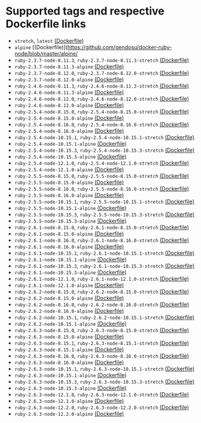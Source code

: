 # Supported tags and respective Dockerfile links

* `stretch`, `latest` [(Dockerfile)](https://github.com/gendosu/docker-ruby-node/blob/master/stretch/Dockerfile)
* `alpine` [(Dockerfile)](https://github.com/gendosu/docker-ruby-node/blob/master/alpine/
* `ruby-2.3.7-node-8.11.3`, `ruby-2.3.7-node-8.11.3-stretch` [(Dockerfile)](https://github.com/gendosu/docker-ruby-node/blob/ruby-2.3.7-node-8.11.3/stretch/Dockerfile)
* `ruby-2.3.7-node-8.11.3-alpine` [(Dockerfile)](https://github.com/gendosu/docker-ruby-node/blob/ruby-2.3.7-node-8.11.3/alpine/Dockerfile)
* `ruby-2.3.7-node-8.12.0`, `ruby-2.3.7-node-8.12.0-stretch` [(Dockerfile)](https://github.com/gendosu/docker-ruby-node/blob/ruby-2.3.7-node-8.12.0/stretch/Dockerfile)
* `ruby-2.3.7-node-8.12.0-alpine` [(Dockerfile)](https://github.com/gendosu/docker-ruby-node/blob/ruby-2.3.7-node-8.12.0/alpine/Dockerfile)
* `ruby-2.4.6-node-8.11.3`, `ruby-2.4.6-node-8.11.3-stretch` [(Dockerfile)](https://github.com/gendosu/docker-ruby-node/blob/ruby-2.4.6-node-8.11.3/stretch/Dockerfile)
* `ruby-2.4.6-node-8.11.3-alpine` [(Dockerfile)](https://github.com/gendosu/docker-ruby-node/blob/ruby-2.4.6-node-8.11.3/alpine/Dockerfile)
* `ruby-2.4.6-node-8.12.0`, `ruby-2.4.6-node-8.12.0-stretch` [(Dockerfile)](https://github.com/gendosu/docker-ruby-node/blob/ruby-2.4.6-node-8.12.0/stretch/Dockerfile)
* `ruby-2.4.6-node-8.12.0-alpine` [(Dockerfile)](https://github.com/gendosu/docker-ruby-node/blob/ruby-2.4.6-node-8.12.0/alpine/Dockerfile)
* `ruby-2.5.4-node-8.15.0`, `ruby-2.5.4-node-8.15.0-stretch` [(Dockerfile)](https://github.com/gendosu/docker-ruby-node/blob/ruby-2.5.4-node-8.15.0/stretch/Dockerfile)
* `ruby-2.5.4-node-8.15.0-alpine` [(Dockerfile)](https://github.com/gendosu/docker-ruby-node/blob/ruby-2.5.4-node-8.15.0/alpine/Dockerfile)
* `ruby-2.5.4-node-8.16.0`, `ruby-2.5.4-node-8.16.0-stretch` [(Dockerfile)](https://github.com/gendosu/docker-ruby-node/blob/ruby-2.5.4-node-8.16.0/stretch/Dockerfile)
* `ruby-2.5.4-node-8.16.0-alpine` [(Dockerfile)](https://github.com/gendosu/docker-ruby-node/blob/ruby-2.5.4-node-8.16.0/alpine/Dockerfile)
* `ruby-2.5.4-node-10.15.1`, `ruby-2.5.4-node-10.15.1-stretch` [(Dockerfile)](https://github.com/gendosu/docker-ruby-node/blob/ruby-2.5.4-node-10.15.1/stretch/Dockerfile)
* `ruby-2.5.4-node-10.15.1-alpine` [(Dockerfile)](https://github.com/gendosu/docker-ruby-node/blob/ruby-2.5.4-node-10.15.1/alpine/Dockerfile)
* `ruby-2.5.4-node-10.15.3`, `ruby-2.5.4-node-10.15.3-stretch` [(Dockerfile)](https://github.com/gendosu/docker-ruby-node/blob/ruby-2.5.4-node-10.15.3/stretch/Dockerfile)
* `ruby-2.5.4-node-10.15.3-alpine` [(Dockerfile)](https://github.com/gendosu/docker-ruby-node/blob/ruby-2.5.4-node-10.15.3/alpine/Dockerfile)
* `ruby-2.5.4-node-12.1.0`, `ruby-2.5.4-node-12.1.0-stretch` [(Dockerfile)](https://github.com/gendosu/docker-ruby-node/blob/ruby-2.5.4-node-12.1.0/stretch/Dockerfile)
* `ruby-2.5.4-node-12.1.0-alpine` [(Dockerfile)](https://github.com/gendosu/docker-ruby-node/blob/ruby-2.5.4-node-12.1.0/alpine/Dockerfile)
* `ruby-2.5.5-node-8.15.0`, `ruby-2.5.5-node-8.15.0-stretch` [(Dockerfile)](https://github.com/gendosu/docker-ruby-node/blob/ruby-2.5.5-node-8.15.0/stretch/Dockerfile)
* `ruby-2.5.5-node-8.15.0-alpine` [(Dockerfile)](https://github.com/gendosu/docker-ruby-node/blob/ruby-2.5.5-node-8.15.0/alpine/Dockerfile)
* `ruby-2.5.5-node-8.16.0`, `ruby-2.5.5-node-8.16.0-stretch` [(Dockerfile)](https://github.com/gendosu/docker-ruby-node/blob/ruby-2.5.5-node-8.16.0/stretch/Dockerfile)
* `ruby-2.5.5-node-8.16.0-alpine` [(Dockerfile)](https://github.com/gendosu/docker-ruby-node/blob/ruby-2.5.5-node-8.16.0/alpine/Dockerfile)
* `ruby-2.5.5-node-10.15.1`, `ruby-2.5.5-node-10.15.1-stretch` [(Dockerfile)](https://github.com/gendosu/docker-ruby-node/blob/ruby-2.5.5-node-10.15.1/stretch/Dockerfile)
* `ruby-2.5.5-node-10.15.1-alpine` [(Dockerfile)](https://github.com/gendosu/docker-ruby-node/blob/ruby-2.5.5-node-10.15.1/alpine/Dockerfile)
* `ruby-2.5.5-node-10.15.3`, `ruby-2.5.5-node-10.15.3-stretch` [(Dockerfile)](https://github.com/gendosu/docker-ruby-node/blob/ruby-2.5.5-node-10.15.3/stretch/Dockerfile)
* `ruby-2.5.5-node-10.15.3-alpine` [(Dockerfile)](https://github.com/gendosu/docker-ruby-node/blob/ruby-2.5.5-node-10.15.3/alpine/Dockerfile)
* `ruby-2.6.1-node-8.15.0`, `ruby-2.6.1-node-8.15.0-stretch` [(Dockerfile)](https://github.com/gendosu/docker-ruby-node/blob/ruby-2.6.1-node-8.15.0/stretch/Dockerfile)
* `ruby-2.6.1-node-8.15.0-alpine` [(Dockerfile)](https://github.com/gendosu/docker-ruby-node/blob/ruby-2.6.1-node-8.15.0/alpine/Dockerfile)
* `ruby-2.6.1-node-8.16.0`, `ruby-2.6.1-node-8.16.0-stretch` [(Dockerfile)](https://github.com/gendosu/docker-ruby-node/blob/ruby-2.6.1-node-8.16.0/stretch/Dockerfile)
* `ruby-2.6.1-node-8.16.0-alpine` [(Dockerfile)](https://github.com/gendosu/docker-ruby-node/blob/ruby-2.6.1-node-8.16.0/alpine/Dockerfile)
* `ruby-2.6.1-node-10.15.1`, `ruby-2.6.1-node-10.15.1-stretch` [(Dockerfile)](https://github.com/gendosu/docker-ruby-node/blob/ruby-2.6.1-node-10.15.1/stretch/Dockerfile)
* `ruby-2.6.1-node-10.15.1-alpine` [(Dockerfile)](https://github.com/gendosu/docker-ruby-node/blob/ruby-2.6.1-node-10.15.1/alpine/Dockerfile)
* `ruby-2.6.1-node-10.15.3`, `ruby-2.6.1-node-10.15.3-stretch` [(Dockerfile)](https://github.com/gendosu/docker-ruby-node/blob/ruby-2.6.1-node-10.15.3/stretch/Dockerfile)
* `ruby-2.6.1-node-10.15.3-alpine` [(Dockerfile)](https://github.com/gendosu/docker-ruby-node/blob/ruby-2.6.1-node-10.15.3/alpine/Dockerfile)
* `ruby-2.6.1-node-12.1.0`, `ruby-2.6.1-node-12.1.0-stretch` [(Dockerfile)](https://github.com/gendosu/docker-ruby-node/blob/ruby-2.6.1-node-12.1.0/stretch/Dockerfile)
* `ruby-2.6.1-node-12.1.0-alpine` [(Dockerfile)](https://github.com/gendosu/docker-ruby-node/blob/ruby-2.6.1-node-12.1.0/alpine/Dockerfile)
* `ruby-2.6.2-node-8.15.0`, `ruby-2.6.2-node-8.15.0-stretch` [(Dockerfile)](https://github.com/gendosu/docker-ruby-node/blob/ruby-2.6.2-node-8.15.0/stretch/Dockerfile)
* `ruby-2.6.2-node-8.15.0-alpine` [(Dockerfile)](https://github.com/gendosu/docker-ruby-node/blob/ruby-2.6.2-node-8.15.0/alpine/Dockerfile)
* `ruby-2.6.2-node-8.16.0`, `ruby-2.6.2-node-8.16.0-stretch` [(Dockerfile)](https://github.com/gendosu/docker-ruby-node/blob/ruby-2.6.2-node-8.16.0/stretch/Dockerfile)
* `ruby-2.6.2-node-8.16.0-alpine` [(Dockerfile)](https://github.com/gendosu/docker-ruby-node/blob/ruby-2.6.2-node-8.16.0/alpine/Dockerfile)
* `ruby-2.6.2-node-10.15.1`, `ruby-2.6.2-node-10.15.1-stretch` [(Dockerfile)](https://github.com/gendosu/docker-ruby-node/blob/ruby-2.6.2-node-10.15.1/stretch/Dockerfile)
* `ruby-2.6.2-node-10.15.1-alpine` [(Dockerfile)](https://github.com/gendosu/docker-ruby-node/blob/ruby-2.6.2-node-10.15.1/alpine/Dockerfile)
* `ruby-2.6.3-node-8.15.0`, `ruby-2.6.3-node-8.15.0-stretch` [(Dockerfile)](https://github.com/gendosu/docker-ruby-node/blob/ruby-2.6.3-node-8.15.0/stretch/Dockerfile)
* `ruby-2.6.3-node-8.15.0-alpine` [(Dockerfile)](https://github.com/gendosu/docker-ruby-node/blob/ruby-2.6.3-node-8.15.0/alpine/Dockerfile)
* `ruby-2.6.3-node-8.15.1`, `ruby-2.6.3-node-8.15.1-stretch` [(Dockerfile)](https://github.com/gendosu/docker-ruby-node/blob/ruby-2.6.3-node-8.15.1/stretch/Dockerfile)
* `ruby-2.6.3-node-8.15.1-alpine` [(Dockerfile)](https://github.com/gendosu/docker-ruby-node/blob/ruby-2.6.3-node-8.15.1/alpine/Dockerfile)
* `ruby-2.6.3-node-8.16.0`, `ruby-2.6.3-node-8.16.0-stretch` [(Dockerfile)](https://github.com/gendosu/docker-ruby-node/blob/ruby-2.6.3-node-8.16.0/stretch/Dockerfile)
* `ruby-2.6.3-node-8.16.0-alpine` [(Dockerfile)](https://github.com/gendosu/docker-ruby-node/blob/ruby-2.6.3-node-8.16.0/alpine/Dockerfile)
* `ruby-2.6.3-node-10.15.1`, `ruby-2.6.3-node-10.15.1-stretch` [(Dockerfile)](https://github.com/gendosu/docker-ruby-node/blob/ruby-2.6.3-node-10.15.1/stretch/Dockerfile)
* `ruby-2.6.3-node-10.15.1-alpine` [(Dockerfile)](https://github.com/gendosu/docker-ruby-node/blob/ruby-2.6.3-node-10.15.1/alpine/Dockerfile)
* `ruby-2.6.3-node-10.15.3`, `ruby-2.6.3-node-10.15.3-stretch` [(Dockerfile)](https://github.com/gendosu/docker-ruby-node/blob/ruby-2.6.3-node-10.15.3/stretch/Dockerfile)
* `ruby-2.6.3-node-10.15.3-alpine` [(Dockerfile)](https://github.com/gendosu/docker-ruby-node/blob/ruby-2.6.3-node-10.15.3/alpine/Dockerfile)
* `ruby-2.6.3-node-12.1.0`, `ruby-2.6.3-node-12.1.0-stretch` [(Dockerfile)](https://github.com/gendosu/docker-ruby-node/blob/ruby-2.6.3-node-12.1.0/stretch/Dockerfile)
* `ruby-2.6.3-node-12.1.0-alpine` [(Dockerfile)](https://github.com/gendosu/docker-ruby-node/blob/ruby-2.6.3-node-12.1.0/alpine/Dockerfile)
* `ruby-2.6.3-node-12.2.0`, `ruby-2.6.3-node-12.2.0-stretch` [(Dockerfile)](https://github.com/gendosu/docker-ruby-node/blob/ruby-2.6.3-node-12.2.0/stretch/Dockerfile)
* `ruby-2.6.3-node-12.2.0-alpine` [(Dockerfile)](https://github.com/gendosu/docker-ruby-node/blob/ruby-2.6.3-node-12.2.0/alpine/Dockerfile)
